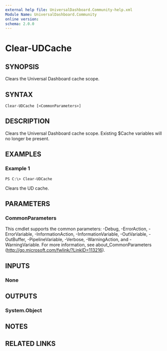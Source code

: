 ```yaml
---
external help file: UniversalDashboard.Community-help.xml
Module Name: UniversalDashboard.Community
online version: 
schema: 2.0.0
---
```


# Clear-UDCache

## SYNOPSIS
Clears the Universal Dashboard cache scope. 

## SYNTAX

```
Clear-UDCache [<CommonParameters>]
```

## DESCRIPTION
Clears the Universal Dashboard cache scope. Existing $Cache variables will no longer be present.

## EXAMPLES

### Example 1
```
PS C:\> Clear-UDCache
```

Clears the UD cache. 

## PARAMETERS

### CommonParameters
This cmdlet supports the common parameters: -Debug, -ErrorAction, -ErrorVariable, -InformationAction, -InformationVariable, -OutVariable, -OutBuffer, -PipelineVariable, -Verbose, -WarningAction, and -WarningVariable. For more information, see about_CommonParameters (http://go.microsoft.com/fwlink/?LinkID=113216).

## INPUTS

### None

## OUTPUTS

### System.Object

## NOTES

## RELATED LINKS

